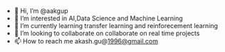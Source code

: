 - 👋 Hi, I’m @aakgup
- 👀 I’m interested in AI,Data Science and Machine Learning
- 🌱 I’m currently learning transfer learning and reinforecement learning
- 💞️ I’m looking to collaborate on collaborate on real time projects
- 📫 How to reach me akash.gu@1996@gmail.com

<!---
aakgup/aakgup is a ✨ special ✨ repository because its `README.md` (this file) appears on your GitHub profile.
You can click the Preview link to take a look at your changes.
--->

